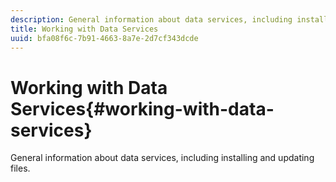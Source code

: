 ```yaml
---
description: General information about data services, including installing and updating files.
title: Working with Data Services
uuid: bfa08f6c-7b91-4663-8a7e-2d7cf343dcde
---
```


# Working with Data Services{#working-with-data-services}

General information about data services, including installing and updating files.

